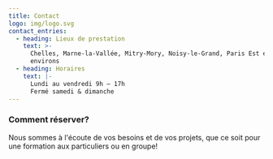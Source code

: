 ```yaml
---
title: Contact
logo: img/logo.svg
contact_entries:
  - heading: Lieux de prestation
    text: >-
      Chelles, Marne-la-Vallée, Mitry-Mory, Noisy-le-Grand, Paris Est et
      environs
  - heading: Horaires
    text: |-
      Lundi au vendredi 9h – 17h 
      Fermé samedi & dimanche
---
```

<h3 class="f4 b lh-title mb2">Comment réserver?</h3>

Nous sommes à l'écoute de vos besoins et de vos projets, que ce soit pour une formation aux particuliers ou en groupe!